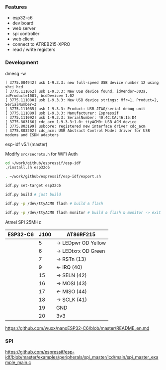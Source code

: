 
### Features

* esp32-c6
* dev board
* web server
* spi controller
* web client
* connect to ATREB215-XPRO
* read / write registers

### Development

dmesg -w

```
[ 3775.004942] usb 1-9.3.3: new full-speed USB device number 12 using xhci_hcd
[ 3775.111062] usb 1-9.3.3: New USB device found, idVendor=303a, idProduct=1001, bcdDevice= 1.02
[ 3775.111080] usb 1-9.3.3: New USB device strings: Mfr=1, Product=2, SerialNumber=3
[ 3775.111085] usb 1-9.3.3: Product: USB JTAG/serial debug unit
[ 3775.111089] usb 1-9.3.3: Manufacturer: Espressif
[ 3775.111092] usb 1-9.3.3: SerialNumber: 40:4C:CA:46:15:D4
[ 3775.803166] cdc_acm 1-9.3.3:1.0: ttyACM0: USB ACM device
[ 3775.803199] usbcore: registered new interface driver cdc_acm
[ 3775.803202] cdc_acm: USB Abstract Control Model driver for USB modems and ISDN adapters
```

esp-idf v5.1 (master)

Modify `src/secrets.h` for WiFi Auth

```bash
cd ~/work/github/espressif/esp-idf
./install.sh esp32c6

. ~/work/github/espressif/esp-idf/export.sh

idf.py set-target esp32c6

idf.py build # just build

idf.py -p /dev/ttyACM0 flash # build & flash

idf.py -p /dev/ttyACM0 flash monitor # build & flash & monitor -> exit Ctrl+]
```

Atmel SPI 25MHz

| ESP32-C6  | J100  | AT86RF215     |
|-----------|-------|---------------|
|           | 5     | -> LEDpwr OD Yellow |
|           | 6     | -> LEDtxrx OD Green |
|           | 7     | -> RSTn (13)  |
|           | 9     | <- IRQ  (40)  |
|           | 15    | -> SELN (42)  |
|           | 16    | -> MOSI (43)  |
|           | 17    | <- MISO (44)  |
|           | 18    | -> SCLK (41)  |
|           | 19    | GND           |
|           | 20    | 3v3           |

https://github.com/wuxx/nanoESP32-C6/blob/master/README_en.md

### SPI

https://github.com/espressif/esp-idf/blob/master/examples/peripherals/spi_master/lcd/main/spi_master_example_main.c
